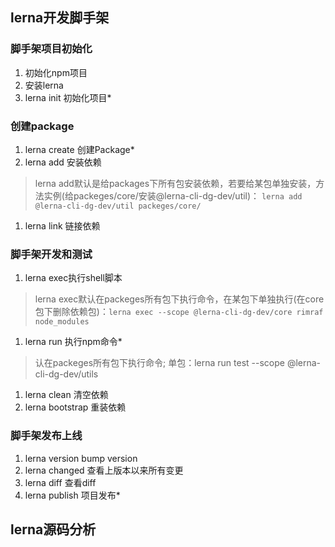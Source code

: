 ## lerna开发脚手架
### 脚手架项目初始化
  1. 初始化npm项目
  1. 安装lerna
  1. lerna init 初始化项目*

### 创建package
  1. lerna create 创建Package*
  1. lerna add 安装依赖
  > lerna add默认是给packages下所有包安装依赖，若要给某包单独安装，方法实例(给packeges/core/安装@lerna-cli-dg-dev/util)： `lerna add @lerna-cli-dg-dev/util packeges/core/`
  1. lerna link 链接依赖

### 脚手架开发和测试
  1. lerna exec执行shell脚本
  > lerna exec默认在packeges所有包下执行命令，在某包下单独执行(在core包下删除依赖包)：`lerna exec --scope @lerna-cli-dg-dev/core rimraf node_modules`
  1. lerna run 执行npm命令*
  > 认在packeges所有包下执行命令; 单包：lerna run test --scope @lerna-cli-dg-dev/utils
  1. lerna clean 清空依赖
  1. lerna bootstrap 重装依赖

### 脚手架发布上线
  1. lerna version bump version
  1. lerna changed 查看上版本以来所有变更
  1. lerna diff 查看diff
  1. lerna publish 项目发布*

## lerna源码分析
